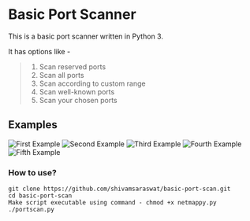 # Basic Port Scanner
This is a basic port scanner written in Python 3.

It has options like - 
> 1. Scan reserved ports
> 2. Scan all ports
> 3. Scan according to custom range
> 4. Scan well-known ports
> 5. Scan your chosen ports

## Examples

![First Example](11.png)
![Second Example](22.png)
![Third Example](33.png)
![Fourth Example](44.png)
![Fifth Example](55.png)

### How to use? 
```
git clone https://github.com/shivamsaraswat/basic-port-scan.git
cd basic-port-scan
Make script executable using command - chmod +x netmappy.py
./portscan.py
```
